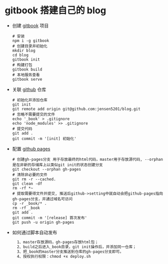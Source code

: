 # gitbook 搭建自己的 blog

- 创建 [gitbook](https://www.gitbook.com/) 项目

  ```shell
  # 安装
  npm i -g gitbook
  # 创建目录并初始化
  mkdir blog
  cd blog
  gitbook init
  # 构建打包
  gitbook build
  # 本地服务查看
  gitbook serve
  ```

- 关联 [github](https://github.com/) 仓库

  ```shell
  # 初始化并添加仓库
  git init
  git remote add origin git@github.com:jensen5201/blog.git
  # 忽略不需要提交的文件
  echo '_book' > .gitignore
  echo 'node_modules' >> .gitignore
  # 提交代码
  git add .
  git commit -m '[init] 初始化'
  ```

- 配置 [github pages](https://pages.github.com/)

  ```shell
  # 创建gh-pages分支 用于存放最终的html代码，master用于存放源代码, --orphan是在非新的存储库上以类似git init的状态创建分支
  git checkout --orphan gh-pages
  # 清除非必要的文件
  git rm -r --cached.
  git clean -df
  rm -rf *~
  # 提取需要得文件并提交, 推送后github->setting中就自动会把github-pages指向gh-pages分支，并通过域名可访问
  cp -r _book/* .
  rm -rf _book
  git add .
  git commit -m '[release] 首次发布'
  git push -u origin gh-pages
  ```

- 如何通过脚本自动发布

  ```txt
    1、master存放源码，gh-pages存放html包；
    2、build之后进入_book目录，git init操作后，并添加同一仓库；
    3、把_book的master分支推送到仓库的gh-pages分支即可。
    4、授权执行权限：chmod +x deploy.sh
  ```
